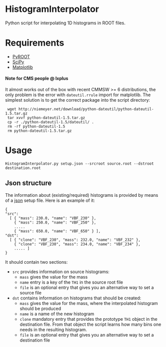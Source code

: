 HistogramInterpolator
=====================

Python script for interpolating 1D histograms in ROOT files.

# Requirements

* [PyROOT](http://root.cern.ch/drupal/content/pyroot)
* [SciPy](http://www.scipy.org/)
* [Matplotlib](http://matplotlib.org/)

#### Note for CMS people @ lxplus 
It almost works out of the box with recent CMMSW >= 6 distributions, 
the only problem is the error with `dateutil.rrule` import for matplotlib.
The simplest solution is to get the correct package into the script directory:

     wget http://niemeyer.net/download/python-dateutil/python-dateutil-1.5.tar.gz
     tar xvvf python-dateutil-1.5.tar.gz
     cp -r ./python-dateutil-1.5/dateutil/ .
     rm -rf python-dateutil-1.5
     rm python-dateutil-1.5.tar.gz

# Usage

    HistogramInterpolator.py setup.json --srcroot source.root --dstroot destination.root
    
## Json structure
The information about (existing/required) histograms is provided by means of a [json](http://en.wikipedia.org/wiki/JSON) setup file.
Here is an example of it:    

    { 
    "src": 
      [ { "mass": 230.0, "name": "VBF_230" },
        { "mass": 250.0, "name": "VBF_250" },
        .....
        { "mass": 650.0, "name": "VBF_650" } ],
    "dst": 
      [ { "clone": "VBF_230", "mass": 232.0, "name": "VBF_232" },
        { "clone": "VBF_230", "mass": 234.0, "name": "VBF_234" },
        ..... ]
    }
    
It should contain two sections: 
* `src` provides information on source histograms:
    + `mass` gives the value for the mass
    + `name` entry is a key of the `TH1` in the source root file 
    + `file` is an optional entry that gives you an alternative way to set a source file 
* `dst` contains information on histograms that should be created:
    + `mass` gives the value for the mass, where the interpolated histogram should be produced
    + `name` is a name of the new histogram
    + `clone` mandatory entry that provides the prototype `TH1` object in the destination file. From that object the script learns how many bins one needs in the resulting histogram.
    + `file` is an optional entry that gives you an alternative way to set a destination file 
